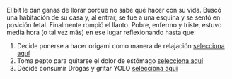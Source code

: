 
[//]: # (José Leyva)
[//]: # (alguno otro de tu preferencia)

El bit le dan ganas de llorar porque no sabe qué hacer con su vida. Buscó una habitación de su casa y, al entrar, se fue a una esquina y se sentó en posición fetal. Finalmente rompió el llanto. Pobre, enfermo y triste, estuvo media hora (o tal vez más) en ese lugar reflexionando hasta que:

1. Decide ponerse a hacer origami como manera de relajación [selecciona aquí](hacer-origami.md)
2. Toma pepto para quitarse el dolor de estómago [selecciona aquí](tomar-pepto.md)
3. Decide consumir Drogas y gritar YOLO [selecciona aquí](Drogas-O_o.md)
